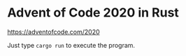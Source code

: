 # Advent of Code 2020 in Rust
https://adventofcode.com/2020

Just type ```cargo run``` to execute the program.